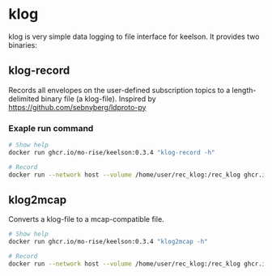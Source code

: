 # klog

klog is very simple data logging to file interface for keelson. It provides two binaries:

## klog-record

  Records all envelopes on the user-defined subscription topics to a length-delimited binary file (a klog-file). Inspired by https://github.com/sebnyberg/ldproto-py

### Exaple run command 

```bash
# Show help 
docker run ghcr.io/mo-rise/keelson:0.3.4 "klog-record -h"

# Record 
docker run --network host --volume /home/user/rec_klog:/rec_klog ghcr.io/mo-rise/keelson:0.3.4 "klog-record --output rec_klog/2024-05-15.klog -k rise/v0/masslab/pubsub/**"
```


## klog2mcap

Converts a klog-file to a mcap-compatible file.

```bash
# Show help 
docker run ghcr.io/mo-rise/keelson:0.3.4 "klog2mcap -h"

# Record 
docker run --network host --volume /home/user/rec_klog:/rec_klog ghcr.io/mo-rise/keelson:0.3.1 "klog-record --input rec_klog/2024-05-15.klog --output rec_klog/2024-05-15.mcap"
```


  